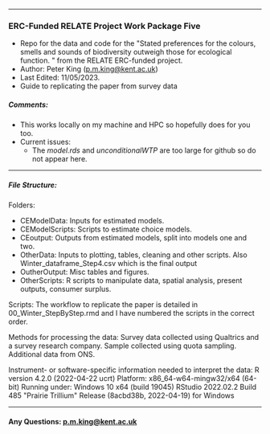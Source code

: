 ------------------------------
### ERC-Funded RELATE Project Work Package Five ####
- Repo for the data and code for the "Stated preferences for the colours, smells and sounds of biodiversity outweigh those for ecological function. " from the RELATE ERC-funded project.
- Author: Peter King (p.m.king@kent.ac.uk)
- Last Edited: 11/05/2023.
- Guide to replicating the paper from survey data


#####  Comments: 
- This works locally on my machine and HPC so hopefully does for you too.
- Current issues: 
  - The *model.rds* and *unconditionalWTP* are too large for github so do not appear here. 

------------------------------
##### File Structure: 

Folders:
- CEModelData: Inputs for estimated models. 
- CEModelScripts: Scripts to estimate choice models. 
- CEoutput: Outputs from estimated models, split into models one and two. 
- OtherData: Inputs to plotting, tables, cleaning and other scripts. Also Winter_dataframe_Step4.csv which is the final output 
- OutherOutput: Misc tables and figures.  
- OtherScripts: R scripts to manipulate data, spatial analysis, present outputs, consumer surplus.  

Scripts:
The workflow to replicate the paper is detailed in 00_Winter_StepByStep.rmd and I have numbered the scripts in the correct order.

Methods for processing the data: 
Survey data collected using Qualtrics and a survey research company. Sample collected using quota sampling. Additional data from ONS.


Instrument- or software-specific information needed to interpret the data:
R version 4.2.0 (2022-04-22 ucrt)
Platform: x86_64-w64-mingw32/x64 (64-bit)
Running under: Windows 10 x64 (build 19045)
RStudio 2022.02.2 Build 485 "Prairie Trillium" Release (8acbd38b, 2022-04-19) for Windows


------------------------------------------------------------------------

#### Any Questions: [p.m.king\@kent.ac.uk](mailto:p.m.king@kent.ac.uk)
